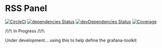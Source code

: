# RSS Panel


[![CircleCI](https://circleci.com/gh/grafana/rss-panel/tree/master.svg?style=svg)](https://circleci.com/gh/grafana/rss-panel/tree/master)
[![dependencies Status](https://david-dm.org/grafana/rss-panel/status.svg)](https://david-dm.org/grafana/rss-panel)
[![devDependencies Status](https://david-dm.org/grafana/rss-panel/dev-status.svg)](https://david-dm.org/grafana/rss-panel?type=dev)
[![Coverage](https://circleci.com/api/v1.1/project/github/grafana/rss-panel/latest/artifacts/0/home/circleci/repo/coverage/badge-lines.svg)](https://circleci.com/api/v1.1/project/github/grafana/rss-panel/latest/artifacts/0/home/circleci/repo/coverage/lcov-report/index.html)


/!\/!\ In Progress /!\/!\

Under development... using this to help define the grafana-toolkit
